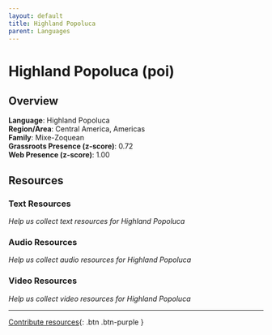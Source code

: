 ```yaml
---
layout: default
title: Highland Popoluca
parent: Languages
---
```


# Highland Popoluca (poi)

## Overview

**Language**: Highland Popoluca  
**Region/Area**: Central America, Americas  
**Family**: Mixe-Zoquean  
**Grassroots Presence (z-score)**: 0.72  
**Web Presence (z-score)**: 1.00  

## Resources

### Text Resources
*Help us collect text resources for Highland Popoluca*

### Audio Resources
*Help us collect audio resources for Highland Popoluca*

### Video Resources
*Help us collect video resources for Highland Popoluca*

---

[Contribute resources](https://forms.office.com/e/1SfLJx3u1r){: .btn .btn-purple }
